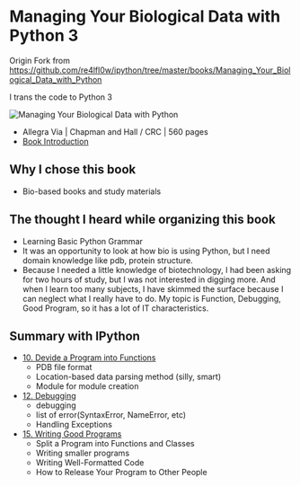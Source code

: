 # Managing Your Biological Data with Python 3

Origin Fork from https://github.com/re4lfl0w/ipython/tree/master/books/Managing_Your_Biological_Data_with_Python

I trans the code to Python 3

![Managing Your Biological Data with Python](http://ecx.images-amazon.com/images/I/514mS1bGe4L.jpg)
- Allegra Via | Chapman and Hall / CRC | 560 pages
- [Book Introduction](http://www.amazon.com/Managing-Biological-Chapman-Mathematical-Computational/dp/143988093X/ref=sr_1_1?ie=UTF8&qid=1417312695&sr=8-1&keywords=Managing+Your+Biological+Data+with+Python)

## Why I chose this book

- Bio-based books and study materials

## The thought I heard while organizing this book

- Learning Basic Python Grammar
- It was an opportunity to look at how bio is using Python, but I need domain knowledge like pdb, protein structure.
- Because I needed a little knowledge of biotechnology, I had been asking for two hours of study, but I was not interested in digging more. And when I learn too many subjects, I have skimmed the surface because I can neglect what I really have to do.
My topic is Function, Debugging, Good Program, so it has a lot of IT characteristics.

## Summary with IPython
- [10. Devide a Program into Functions](http://nbviewer.ipython.org/urls/raw.github.com/re4lfl0w/ipython/master/books/Managing_Your_Biological_Data_with_Python/ch10.ipynb)
  - PDB file format
  - Location-based data parsing method (silly, smart)
  - Module for module creation
- [12. Debugging](http://nbviewer.ipython.org/urls/raw.github.com/re4lfl0w/ipython/master/books/Managing_Your_Biological_Data_with_Python/ch12.ipynb)
  - debugging
  - list of error(SyntaxError, NameError, etc)
  - Handling Exceptions
- [15. Writing Good Programs](http://nbviewer.ipython.org/urls/raw.github.com/re4lfl0w/ipython/master/books/Managing_Your_Biological_Data_with_Python/ch15.ipynb)
  - Split a Program into Functions and Classes
  - Writing smaller programs
  - Writing Well-Formatted Code
  - How to Release Your Program to Other People
